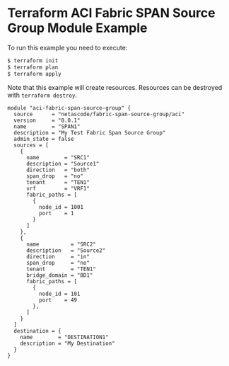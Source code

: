 <!-- BEGIN_TF_DOCS -->
# Terraform ACI Fabric SPAN Source Group Module Example

To run this example you need to execute:

```bash
$ terraform init
$ terraform plan
$ terraform apply
```

Note that this example will create resources. Resources can be destroyed with `terraform destroy`.

```hcl
module "aci-fabric-span-source-group" {
  source      = "netascode/fabric-span-source-group/aci"
  version     = "0.0.1"
  name        = "SPAN1"
  description = "My Test Fabric Span Source Group"
  admin_state = false
  sources = [
    {
      name        = "SRC1"
      description = "Source1"
      direction   = "both"
      span_drop   = "no"
      tenant      = "TEN1"
      vrf         = "VRF1"
      fabric_paths = [
        {
          node_id = 1001
          port    = 1
        }
      ]
    },
    {
      name          = "SRC2"
      description   = "Source2"
      direction     = "in"
      span_drop     = "no"
      tenant        = "TEN1"
      bridge_domain = "BD1"
      fabric_paths = [
        {
          node_id = 101
          port    = 49
        },
      ]
    }
  ]
  destination = {
    name        = "DESTINATION1"
    description = "My Destination"
  }
}
```
<!-- END_TF_DOCS -->